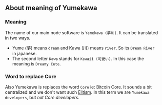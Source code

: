 ## About meaning of Yumekawa

### Meaning
The name of our main node software is `Yemekawa (夢川)`. It can be translated in two ways.
 - Yume (夢) means `dream` and Kawa (川) means `river`. So its `Dream River` in japanese.
 - The second letter `Kawa` stands for `Kawaii (可愛い)`. In this case the meaning is `Dreamy Cute`.

### Word to replace Core
Also Yumekawa is replaces the word `Core` ie: Bitcoin Core. It sounds a bit centralized and we don't want such [Elitism](https://en.wikipedia.org/wiki/Elitism). In this term we are `Yumekawa developers`, but *not Core developers*.

